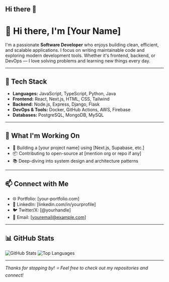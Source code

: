 ## Hi there 👋
# 👋 Hi there, I'm [Your Name]

I'm a passionate **Software Developer** who enjoys building clean, efficient, and scalable applications. I focus on writing maintainable code and exploring modern development tools. Whether it's frontend, backend, or DevOps — I love solving problems and learning new things every day.

---

## 🔧 Tech Stack

- **Languages:** JavaScript, TypeScript, Python, Java  
- **Frontend:** React, Next.js, HTML, CSS, Tailwind  
- **Backend:** Node.js, Express, Django, Flask  
- **DevOps & Tools:** Docker, GitHub Actions, AWS, Firebase  
- **Databases:** PostgreSQL, MongoDB, MySQL  

---

## 🚀 What I'm Working On

- 🔭 Building a [your project name] using [Next.js, Supabase, etc.]  
- 📦 Contributing to open-source at [mention org or repo if any]  
- 📚 Deep-diving into system design and architecture patterns  

---

## 📫 Connect with Me

- 🌐 Portfolio: [your-portfolio.com]  
- 💼 LinkedIn: [linkedin.com/in/yourprofile]  
- 🐦 Twitter/X: [@yourhandle]  
- 📧 Email: [youremail@example.com]

---

## 📊 GitHub Stats

![GitHub Stats](https://github-readme-stats.vercel.app/api?username=yourusername&show_icons=true&count_private=true&theme=github_dark)
![Top Languages](https://github-readme-stats.vercel.app/api/top-langs/?username=yourusername&layout=compact&theme=github_dark)

---

_Thanks for stopping by! ⭐️ Feel free to check out my repositories and connect!_

